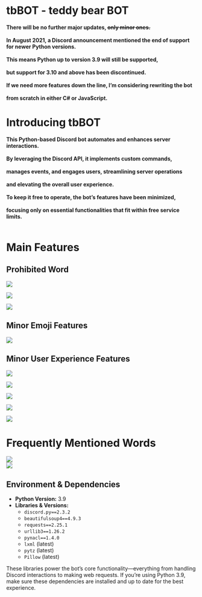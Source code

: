 # tbBOT - teddy bear BOT

<b><p>
There will be no further major updates, <s>only minor ones.</s><br/><br/>
In August 2021, a Discord announcement mentioned the end of support for newer Python versions.<br/><br/>
This means Python up to version 3.9 will still be supported,<br/><br/>
but support for 3.10 and above has been discontinued.<br/><br/>
If we need more features down the line, I’m considering rewriting the bot<br/><br/>
from scratch in either C# or JavaScript.<br/>
</p></b>

# Introducing tbBOT

<b><p>
This Python-based Discord bot automates and enhances server interactions.<br/><br/>
By leveraging the Discord API, it implements custom commands,<br/><br/>
manages events, and engages users, streamlining server operations<br/><br/>
and elevating the overall user experience.<br/><br/>
To keep it free to operate, the bot’s features have been minimized,<br/><br/>
focusing only on essential functionalities that fit within free service limits.<br/><br/>
</p></b>


# Main Features

## Prohibited Word
<pre>
<img src="https://github.com/diligencefrozen/discordbot-main/blob/main/ss/4.PNG?raw=true">
</pre>

<pre>
<img src="https://github.com/diligencefrozen/discordbot-main/blob/main/ss/ASM(20241014).PNG?raw=true">
</pre>

<pre>
<img src="https://github.com/diligencefrozen/discordbot-main/blob/main/ss/BSM(20241014).PNG?raw=true">
</pre>

## Minor Emoji Features
<pre>
<img src="https://github.com/diligencefrozen/discordbot-main/blob/main/ss/ASM(10142024).PNG?raw=true">
</pre>

## Minor User Experience Features
<pre>
<img src="https://github.com/diligencefrozen/discordbot-main/blob/main/ss/ASM(241014)3.PNG?raw=true">
</pre>

<pre>
<img src="https://github.com/diligencefrozen/discordbot-main/blob/main/ss/BSM(241014)3.PNG?raw=true">
</pre>

<pre>
<img src="https://github.com/diligencefrozen/discordbot-main/blob/main/ss/BSM(241014)4.PNG?raw=true">
</pre>

<pre>
<img src="https://github.com/diligencefrozen/discordbot-main/blob/main/ss/BSM(241014)6.PNG?raw=true">
</pre>

<pre>
<img src="https://github.com/diligencefrozen/discordbot-main/blob/main/ss/BSM(241014)7.PNG?raw=true">
</pre>

# Frequently Mentioned Words
<pre>
<img src="https://github.com/diligencefrozen/discordbot-main/blob/main/ss/BSM_02.png?raw=true">
<img src="https://github.com/diligencefrozen/discordbot-main/blob/main/ss/ASM_02.png?raw=true">
</pre>

## Environment & Dependencies

- **Python Version:** 3.9  
- **Libraries & Versions:**
  - `discord.py==2.3.2`
  - `beautifulsoup4==4.9.3`
  - `requests==2.25.1`
  - `urllib3==1.26.2`
  - `pynacl==1.4.0`
  - `lxml` (latest)
  - `pytz` (latest)
  - `Pillow` (latest)

These libraries power the bot’s core functionality—everything from handling Discord interactions to making web requests. If you’re using Python 3.9, make sure these dependencies are installed and up to date for the best experience.



